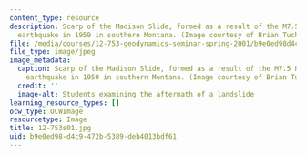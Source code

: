 ```yaml
---
content_type: resource
description: Scarp of the Madison Slide, formed as a result of the M7.5 Hebgen Lake
  earthquake in 1959 in southern Montana. (Image courtesy of Brian Tucholke, WHOI.)
file: /media/courses/12-753-geodynamics-seminar-spring-2001/b9e0ed98d4c9472b5389deb4013bdf61_12-753s01.jpg
file_type: image/jpeg
image_metadata:
  caption: Scarp of the Madison Slide, formed as a result of the M7.5 Hebgen Lake
    earthquake in 1959 in southern Montana. (Image courtesy of Brian Tucholke, WHOI.)
  credit: ''
  image-alt: Students examining the aftermath of a landslide
learning_resource_types: []
ocw_type: OCWImage
resourcetype: Image
title: 12-753s01.jpg
uid: b9e0ed98-d4c9-472b-5389-deb4013bdf61
---
```

